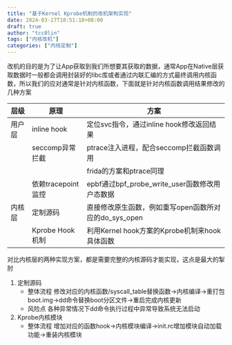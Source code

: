 ```yaml
---
title: "基于Kernel Kprobe机制的改机架构实现"
date: 2024-03-27T18:51:18+08:00
draft: true
author: "tcc0lin"
tags: ["内核改机"]
categories: ["内核定制"]
---
```



改机的目的是为了让App获取到我们所想要其获取的数据，通常App在Native层获取数据时一般都会调用封装好的libc库或者通过内联汇编的方式最终调用内核函数，所以我们的应对通常是针对内核函数，下面就是针对内核函数调用结果修改的几种方案


|层级|原理|方案|
|----------- | ----------- | ----------- |
|用户层|inline hook    | 定位svc指令，通过inline hook修改返回结果       |
|| seccomp异常拦截      | ptrace注入进程，配合seccomp拦截函数调用      |
||       | frida的方案和ptrace同理       |
|| 依赖tracepoint监控      | epbf通过bpf_probe_write_user函数修改用户态数据      |
|内核层| 定制源码   | 直接修改原生函数，例如重写open函数所对应的do_sys_open        |
|| Kprobe Hook机制   | 利用Kernel hook方案的Kprobe机制来hook具体函数        |

对比内核层的两种实现方案，都是需要完整的内核源码才能实现，这点是最大的掣肘
1. 定制源码
   - 整体流程
        修改对应的内核函数/syscall_table替换函数->内核编译->重打包boot.img->dd命令替换boot分区文件->重启完成内核更新
   - 风险点
        各种异常情况下dd命令执行过程中异常导致系统无法启动
1. Kprobe内核模块
   - 整体流程
        增加对应的函数hook->内核模块编译->init.rc增加模块自动加载功能->重装内核模块
